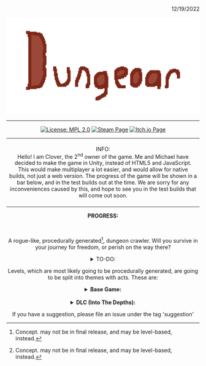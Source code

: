 <p align="right">12/19/2022</p>
<p align="center">
<img style="align:center;" "alt="Oops! This image failed to load!" src="titleBig.png">
</p>

---

<div align="center">

[![License: MPL 2.0](https://img.shields.io/badge/License-MPL%202.0-brightgreen.svg)](https://opensource.org/licenses/MPL-2.0)
[![Steam Page](https://img.shields.io/badge/Steam-Coming%20Soon-%23000075?style=flat&logo=steam)](store.steampowered.com)
[![Itch.io Page](https://img.shields.io/badge/Itch.io-Coming%20Soon-%23fa5c5c?style=flat&logo=itch.io)]()

</div>

<div align="center">

<table>
<tbody>
<td align="center">
<img width="2000" height="0"><br>
INFO:<br>Hello! I am Clover, the 2<sup>nd</sup> owner of the game. Me and Michael have decided to make the game in Unity, instead of HTML5 and JavaScript. This would make multiplayer a lot easier, and would allow for native builds, not just a web version. The progress of the game will be shown in a bar below, and in the test builds out at the time. We are sorry for any inconveniences caused by this, and hope to see you in the test builds that will come out soon.
<img width="2000" height="0">
</td>
</tbody>
</table>

<b>PROGRESS:</b><br>

<picture>
  <source media="(prefers-color-scheme: dark)" srcset=".github/bg.at.12.19.22.dark.png">
  <source media="(prefers-color-scheme: light)" srcset=".github/bg.at.12.19.22.png">
  <img>
</picture>

A rogue-like, procedurally generated[^1], dungeon crawler. Will you survive in your journey for freedom, or perish on the way there?

<details>
<summary>TO-DO:</summary>

- [x] Finish player animations
- [ ] Finish inventory system
- [ ] Delete level 2 and add procedurally generated[^1] dungeons
- [ ] Re-add "levels", and add sections like caves, forest, etc.
 
</details>

Levels, which are most likely going to be procedurally generated, are going to be split into themes with acts. These are:<br>

<details>
<summary><b>Base Game:</b></summary>

| Act | Title                     | Theme                       |
|-----|---------------------------|-----------------------------|
| 0   | The Beginning             | Tutorial, Overworld, Forest |
| 1   | Undecided                 | Undecided                   |
| 2   | Undecided                 | Undecided                   |
| 3   | Undecided                 | Undecided                   |
| 4   | Undecided                 | Undecided                   |
| 5   | The Right To Be Forgotten | Ruins                       |
| 6   | Undecided                 | Undecided                   |
| 7   | Undecided                 | Undecided                   |
| 8   | Undecided                 | Undecided                   |

</details>

<br>

<details>
<summary><b>DLC (Into The Depths):</b></summary>

| Act  | Title                  | Theme     |
|------|------------------------|-----------|
| 9    | Undecided              | Undecided |
| 10   | Undecided              | Undecided |
| 11   | The Sins On Your Spine | Hell      |
| 11 ☠ | The Overtaker          | Inherits  |
| 12   | Undecided              | Undecided |
 
</details>

If you have a suggestion, please file an issue under the tag 'suggestion'

[^1]: Concept. may not be in final release, and may be level-based, instead.

</div>
